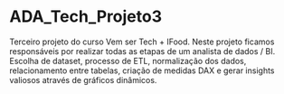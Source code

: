 # ADA_Tech_Projeto3
Terceiro projeto do curso Vem ser Tech + IFood. Neste projeto ficamos responsáveis por realizar todas as etapas de um analista de dados / BI. Escolha de dataset, processo de ETL, normalização dos dados, relacionamento entre tabelas, criação de medidas DAX e gerar insights valiosos através de gráficos dinâmicos.

